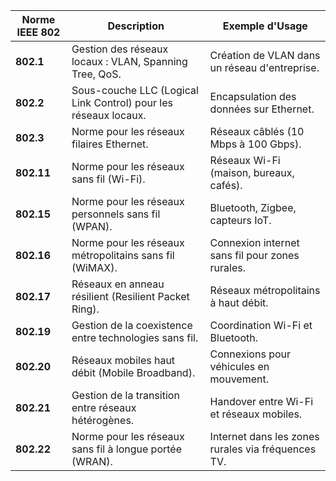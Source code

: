 | **Norme IEEE 802**  | **Description**                                                   | **Exemple d'Usage**              |
|----------------------|-------------------------------------------------------------------|----------------------------------|
| **802.1**           | Gestion des réseaux locaux : VLAN, Spanning Tree, QoS.           | Création de VLAN dans un réseau d'entreprise. |
| **802.2**           | Sous-couche LLC (Logical Link Control) pour les réseaux locaux.  | Encapsulation des données sur Ethernet. |
| **802.3**           | Norme pour les réseaux filaires Ethernet.                        | Réseaux câblés (10 Mbps à 100 Gbps). |
| **802.11**          | Norme pour les réseaux sans fil (Wi-Fi).                         | Réseaux Wi-Fi (maison, bureaux, cafés). |
| **802.15**          | Norme pour les réseaux personnels sans fil (WPAN).               | Bluetooth, Zigbee, capteurs IoT. |
| **802.16**          | Norme pour les réseaux métropolitains sans fil (WiMAX).          | Connexion internet sans fil pour zones rurales. |
| **802.17**          | Réseaux en anneau résilient (Resilient Packet Ring).             | Réseaux métropolitains à haut débit. |
| **802.19**          | Gestion de la coexistence entre technologies sans fil.           | Coordination Wi-Fi et Bluetooth. |
| **802.20**          | Réseaux mobiles haut débit (Mobile Broadband).                   | Connexions pour véhicules en mouvement. |
| **802.21**          | Gestion de la transition entre réseaux hétérogènes.             | Handover entre Wi-Fi et réseaux mobiles. |
| **802.22**          | Norme pour les réseaux sans fil à longue portée (WRAN).          | Internet dans les zones rurales via fréquences TV. |
